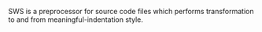 SWS is a preprocessor for source code files which performs transformation to and from meaningful-indentation style.
